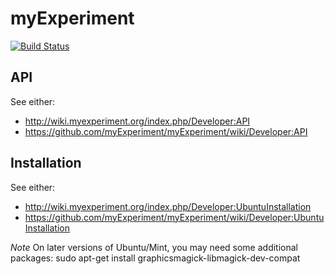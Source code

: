 myExperiment
============

[![Build Status](https://travis-ci.org/myExperiment/myExperiment.svg?branch=master)](https://travis-ci.org/myExperiment/myExperiment)

## API
See either:
* http://wiki.myexperiment.org/index.php/Developer:API
* https://github.com/myExperiment/myExperiment/wiki/Developer:API

## Installation
See either:
* http://wiki.myexperiment.org/index.php/Developer:UbuntuInstallation
* https://github.com/myExperiment/myExperiment/wiki/Developer:UbuntuInstallation

*Note* On later versions of Ubuntu/Mint, you may need some additional packages:
    sudo apt-get install graphicsmagick-libmagick-dev-compat
